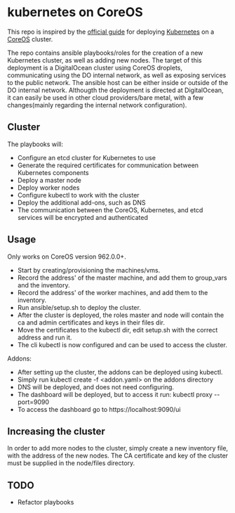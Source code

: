 # kubernetes on CoreOS

This repo is inspired by the [official guide](https://coreos.com/kubernetes/docs/latest/getting-started.html) for deploying [Kubernetes](http://kubernetes.io/) on a [CoreOS](https://coreos.com/) cluster.

The repo contains ansible playbooks/roles for the creation of a new Kubernetes cluster, as well as adding new nodes. The target of this deployment is a DigitalOcean cluster using CoreOS droplets, communicating using the DO internal network, as well as exposing services to the public network. The ansible host can be either inside or outside of the DO internal network.
Althougth the deployment is directed at DigitalOcean, it can easily be used in other cloud providers/bare metal, with a few changes(mainly regarding the internal network configuration).

## Cluster
The playbooks will:

- Configure an etcd cluster for Kubernetes to use
- Generate the required certificates for communication between Kubernetes components
- Deploy a master node
- Deploy worker nodes
- Configure kubectl to work with the cluster
- Deploy the additional add-ons, such as DNS
- The communication between the CoreOS, Kubernetes, and etcd services will be encrypted and authenticated

## Usage
Only works on CoreOS version 962.0.0+.

- Start by creating/provisioning the machines/vms.
- Record the address' of the master machine, and add them to group_vars and the inventory.
- Record the address' of the worker machines, and add them to the inventory.
- Run ansible/setup.sh to deploy the cluster.
- After the cluster is deployed, the roles master and node will contain the ca and admin certificates and keys in their files dir.
- Move the certificates to the kubectl dir, edit setup.sh with the correct address and run it.
- The cli kubectl is now configured and can be used to access the cluster.

Addons:

- After setting up the cluster, the addons can be deployed using kubectl.
- Simply run kubectl create -f <addon.yaml> on the addons directory
- DNS will be deployed, and does not need configuring.
- The dashboard will be deployed, but to access it run: kubectl proxy --port=9090
- To access the dashboard go to https://localhost:9090/ui


## Increasing the cluster
In order to add more nodes to the cluster, simply create a new inventory file, with the address of the new nodes. The CA certificate and key of the cluster must be supplied in the node/files directory.

## TODO
- Refactor playbooks
